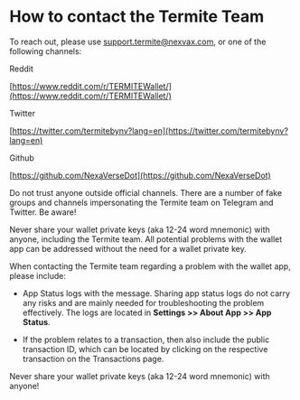 # How to contact the Termite Team

To reach out, please use support.termite@nexvax.com, or one of the following channels:

Reddit

[https://www.reddit.com/r/TERMITEWallet/](https://www.reddit.com/r/TERMITEWallet/)

Twitter

[https://twitter.com/termitebynv?lang=en](https://twitter.com/termitebynv?lang=en)

Github

[https://github.com/NexaVerseDot](https://github.com/NexaVerseDot)

Do not trust anyone outside official channels. There are a number of fake groups and channels impersonating the Termite team on Telegram and Twitter. Be aware!

Never share your wallet private keys (aka 12-24 word mnemonic) with anyone, including the Termite team. All potential problems with the wallet app can be addressed without the need for a wallet private key.

When contacting the Termite team regarding a problem with the wallet app, please include:

- App Status logs with the message. Sharing app status logs do not carry any risks and are mainly needed for troubleshooting the problem effectively. The logs are located in **Settings >> About App >> App Status**.

- If the problem relates to a transaction, then also include the public transaction ID, which can be located by clicking on the respective transaction on the Transactions page.

Never share your wallet private keys (aka 12-24 word mnemonic) with anyone!
